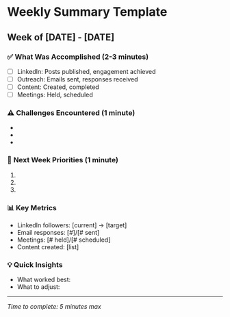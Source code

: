 # Weekly Summary Template
## Week of [DATE] - [DATE]

### ✅ **What Was Accomplished** (2-3 minutes)
- [ ] LinkedIn: Posts published, engagement achieved
- [ ] Outreach: Emails sent, responses received
- [ ] Content: Created, completed
- [ ] Meetings: Held, scheduled

### ⚠️ **Challenges Encountered** (1 minute)
- 
- 
- 

### 🎯 **Next Week Priorities** (1 minute)
1. 
2. 
3. 

### 📊 **Key Metrics**
- LinkedIn followers: [current] → [target]
- Email responses: [#]/[# sent]
- Meetings: [# held]/[# scheduled]
- Content created: [list]

### 💡 **Quick Insights**
- What worked best:
- What to adjust:

---
*Time to complete: 5 minutes max*